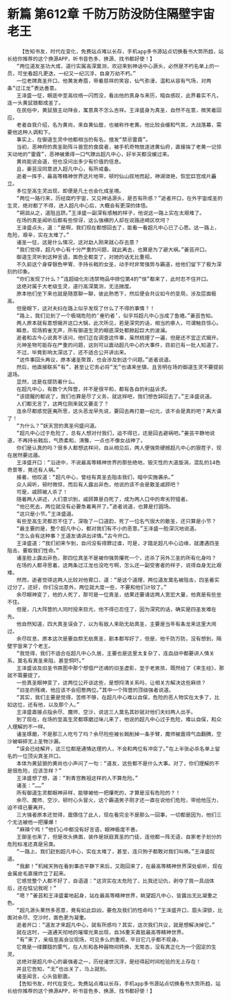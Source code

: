 # 新篇 第612章 千防万防没防住隔壁宇宙老王
        【告知书友，时代在变化，免费站点难以长存，手机app多书源站点切换看书大势所趋，站长给你推荐的这个换源APP，听书音色多、换源、找书都好使！】
       “两位道友圣功大成，道行实属高深莫测，欢迎来到神话中心源头，必然是不朽名单上的一员，可坐看超凡更迭，一纪又一纪沉浮，自身万劫不朽。”
       一位老牌真圣开口，他黄发寿眉，带着慈祥的笑容，仙气弥漫，温和从容有气场，对两条“过江龙”表达善意。
       王泽盛一怔，眼底中至高纹络一闪而没，看出他的真身与来历，暗自感叹，此界着实不凡，连一头黄鼠狼都成圣了。
       在民俗中，黄鼠狼主动拜会，寓意真不怎么吉祥。王泽盛身为真圣，自然不在意，微笑着回应。
       老者自我介绍，名为黄尚，来自黄仙窟，也被称作老黄。他比较会缓和气氛，大战落幕，需要他这种人调和下。
       事实上，在御道生灵中他都相当的有名，擅发“禁忌雷霆”。
       当初，恶神府的真圣助阵斗兽宫的食腐者，被手机奇物放逐进黄仙府，直接挨了老黄一记惊天动地的“雷霆”，恶神被熏得一口气蹽出超凡中心，好半天都没缓过来。
       黄尚能说会道，但也没问出多少有价值的信息。
       且，姜芸没同意进入超凡中心，有所戒备。
       逝者一挥手，最高等精神世界这片地带，顿时仙山拔地而起，神湖潋艳，恢宏巨宫成片矗立。
       多位至高生灵出现，即便是凡土也会化成圣境。
       “两位一路行来，历经腐朽宇宙，又见神话源头，是否有所感？”逝者开口，在外宇宙成圣的生灵，绝对都了不得，进入超凡中心后，大概会有更深的体悟。
       “朔洄从之，道阻且跻。”王泽盛一副深有感触的样子，他说这一路上实在太艰难了。
       在场的真圣闻听后都有些惊讶，这么强横的人却在说路途崎区坎坷？
       王泽盛点头，道：“是啊，我们现在都想回去了，能看一看超凡中心已了心愿。这一路上，危险，艰辛，实在太难了。”
       诸圣一怔，这是什么情况，这对勐人刚来就心存去意？
       “我们觉得，超凡中心有十分严重的问题，就此离去，也算是为了避大祸。”姜芸开口。
       御道生灵听到这种言语，面色全都变了，对她的话无比重视。
       不久前这个身穿银色甲胃、手持长戟的女圣，动手时非常强势与霸道，给他们留下了极为深刻的印象。
       “你们发现了什么？”连超级化形违禁物品中排位第4的“恒”都来了，此时忍不住开口。
       这绝对属于大老级生灵，道行高深莫测，无法揣度。
       原本他们坐下来也就是随意聊一聊，彼此熟悉下，然后便会共议如今的变局，涉及层面极高。
       但是眼下，这对夫妇在路上似乎发现了什么了不得的事情？！
       “路上，我们见到了一个极端危险的‘垂钓者’，似乎将超凡中心当成了鱼塘。”姜芸告知。
       两人原本就有意想揭开这口大锅，此次所见，若是深究的话，相当的瘆人，可谓触目惊心。
       瞬息，现场鸦雀无声，所有御道生灵的眼底深处都掀起巨大的波澜。
       逝者和古今心说真不该问，他们正在调查这件事，虽然梳理了一遍，但是还不宜正式揭开。
       元神圣物可能存在严重的问题，这则可以震动超凡中心的大事件，目前已有一批人知道了。
       不过，毕竟影响太深远了，还不适合公开讲出来。
       “这件事回头再议，原本诸圣聚首，也会涉及到这个问题。”逝者说道。
       然后，他直接联系“有”，甚至让它务必将“无”也请来坐镇，且言明在场的御道生灵不要提前退场。
       显然，这是在提防着什么。
       在超凡中心，有数个大阵营，并不是很平和，都有各自的利益诉求。
       “该提醒的都说了，我们也算是尽了义务，就这样吧，我们想告辞回去了。”王泽盛说道。
       人们都无言了，这两位刚来就又要走了？
       连余尽都感觉匪夷所思，这头恶龙早先说，要回去再打磨一纪元，该不会是真的吧？离大谱了！
       “为什么？”妖天宫的真圣何盛问道。
       “超凡中心过于危险了，总有人想对付我们，迫不得已，还是回去避祸吧。”姜芸平静地说道，不再持长戟后，气质柔和，清雅，一点也不像女战神了。
       你们是认真的吗？很多人都想这样问，自从相见后，两人便强势硬撼超凡中心的狠茬子，现在居然要远遁。
       王泽盛开口：“沿途中，不说最高等精神世界的那些绝地，毁灭性的大道旋涡，混乱的14色奇景等，竟还有人祸。”
       接着，他叹道：“超凡中心，曾经有真圣去阻击我们，暗中实施袭杀。”
       众人闻听，顿时微惊，而后有人露出异色，他说的该不会是散圣戚顾吧？
       可是，戚顾被人杀了！
       随着两人讲述，人们意识到，戚顾算是白死了，成为两人口中的卑劣狩猎者。
       “他已死去，两位就没有必要急着离开了。”逝者说道，也算是打圆场。
       “这只是小节。”王泽盛道。
       有些至高生灵都忍不住了，深吸了一口道韵，死了一位名气很大的散圣，还只算是小节？
       “最主要的是，整个超凡中心，都对我们有不小的恶意。”王泽盛一脸深沉地说道。
       “怎么会有这种事？王道友请讲出详情。”古今开口。
       王泽盛道：“我们初来乍到，自问没有得罪过谁，可是，才踏足超凡中心边缘，就遭遇四圣阻击，要取我们性命。”
       诸圣脸上露出异色，那四位真圣不是被你强势攥死一个，还杀了另外三圣的所有化身吗？
       在场的人都寻思着，这两条过江龙也没吃亏啊，怎么还一副受害者的样子，说得自身无比艰难。
       然而，逝者觉得这两人比较对他胃口，道：“是这个道理，两位道友莫名被阻击，四圣着实过分了。还好，你们没出意外，两位就大度一些，不要和他们计较了。”
       余尽眼神变了，他的人死了，那可是一位真圣，结果还要请这两人宽宏大量，他真是有些坐不住。
       但是，几大阵营的人同时投来目光，他不得已忍住了，因为深究的话，确实是四圣发难在先。
       他自然知道，四大真圣误会了，以为有敌人来助无劫真圣，主要是当年有条龙来这里大闹过。
       余尽叹息，原本这次是要血祭无劫真圣，剧本都写好了，但是，他千防万防，没有想到，隔壁宇宙来了个老王。
       “我觉得，我们不适合在超凡中心久居，主要也是这里太复杂了，连血战中都要讲人情关系，莫名有真圣来阻，甚至恫吓。”
       王泽盛谈及旧圣书房图中那个想借尸还魂的旧圣虚影，至于老男孩，既然给了《来生经》，那就不需要提了。
       一些真圣眼神变了，这两位公开谈这些，是想捋清关系吗，让相关方解决这些麻烦？
       “旧圣的残魂，他应该不会招惹两位。”其中一个阵营的顶级强者说道。
       “其实，我们主要是觉得，苦修不够，在超凡中心难以自保，危险的恶人物实在太多了，比如这位，还有他，以及那个人。”
       王泽盛直接点指余尽、魔师、空沙，说这三人莫名其妙就对他们夫妇两人出手。
       到了现在，在场的至高生灵都琢磨过味儿来了，他说的超凡中心过于危险，难以自保，和众人理解的不一样。
       诸圣琢磨，不是那三人吃亏了吗？余尽险些被长戟削掉一条手臂，魔师被震得气血翻腾，空沙被噼碎无上圣物沙漏。
       “误会已经解开，这三位都是通情达理的人，不会和两位有冲突了。”在上半张必杀名单上留名的一位顶尖真圣开口。
       本体为黄鼠狼的黄尚也小声问了一句：“道友，这些都不是什么大事。对了，你们理解的不是很危险，应该怎样？”
       王泽盛想了想，道：“刺青宫教祖这样的人不算危险。”
       诸圣：“……”
       所有御道生灵都眼神异样，能够被他一把攥死的，才算是没有危险的？！
       余尽、魔师、空沙，顿时心头冒火，这个霸道男子刚才还一直在说他们危险，带给他压力，迫不得已要离开。
       三大强者原本还觉得，震慑住了此人，现在看完全不是那么一回事，一切都是因为，他们三个无法被他一把攥爆！
       “麻辣个鸡！”他们心中都没有好言语，眼神极度不善。
       王御圣也来了，但是改头换面，装作是妖庭真圣的门徒，连他都一阵无语，自家老子划分的危险标准还真是另类。
       “一路上，我们赶到超凡中心，实在太难了，甚至，连只狗子都敢对我们叫唤。”王泽盛叹道。
       “我䣜！”机械天狗在看到事态平静下来后，又跑回来了，在最高等精神世界深处偷听，现在金属皮毛直接炸立了起来。
       它感觉整个人都不好了，自语道：“这货实在太危险了，比我还记仇，剥夺了我一具战体后，还在惦记我呢！”
       “嗯？”姜芸和王泽盛霍地起身，站在最高等精神世界，眺望超凡中心，皆露出无比凝重之色。
       “超凡源头果然多恶意，竟有如此巨凶，要危及我们的性命吗？”王泽盛开口，眉头深锁，比面对余尽、空沙时，面色更为凝重。
       逝者开口：“道友才来超凡中心，就有所感吗？其实，这次我们共议，就是想解决掉它。”
       就在这时，一道通天彻地的璀璨光束出现，自36重天直抵最高等精神世界。
       “有”来了，亲临至高会议现场，可见多么的重视，平日它几乎都不现身。
       它竟是一缕朦胧的雾气，在人形和各种器物间转换，无常态，没有真正化为一个固定的生灵。
       这绝对是超凡中心的最强者之一，历经诸世沉浮，是经得起时间检验的无上存在！
       并且它告知，“无”也出关了，马上就到。
       诸圣闻言，心头皆剧震。
       【告知书友，时代在变化，免费站点难以长存，手机app多书源站点切换看书大势所趋，站长给你推荐的这个换源APP，听书音色多、换源、找书都好使！】